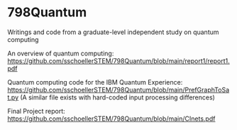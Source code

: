 # 798Quantum
Writings and code from a graduate-level independent study on quantum computing

An overview of quantum computing: https://github.com/sschoellerSTEM/798Quantum/blob/main/report1/report1.pdf


Quantum computing code for the IBM Quantum Experience: https://github.com/sschoellerSTEM/798Quantum/blob/main/PrefGraphToSat.py (A similar file exists with hard-coded input processing differences)

Final Project report: https://github.com/sschoellerSTEM/798Quantum/blob/main/CInets.pdf
